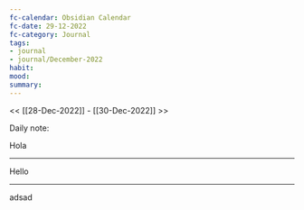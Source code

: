 ```yaml
---
fc-calendar: Obsidian Calendar
fc-date: 29-12-2022
fc-category: Journal
tags: 
- journal
- journal/December-2022
habit: 
mood: 
summary:
---
```


<< [[28-Dec-2022]] - [[30-Dec-2022]] >>



Daily note:


Hola

----

Hello

----

adsad